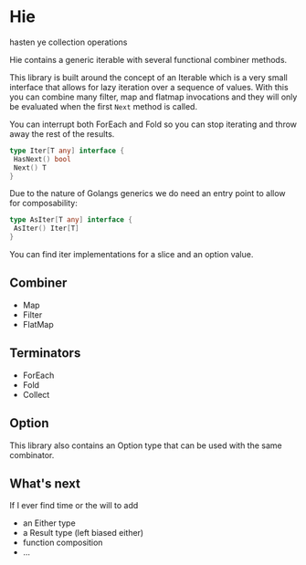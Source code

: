 # Hie

hasten ye collection operations

Hie contains a generic iterable with several functional combiner methods.

This library is built around the concept of an Iterable which is a very small interface that allows for 
lazy iteration over a sequence of values.  With this you can combine many filter, map and flatmap invocations and they will only be evaluated when the first `Next` method is called.

You can interrupt both ForEach and Fold so you can stop iterating and throw away the rest of the results.

```go
type Iter[T any] interface {
 HasNext() bool
 Next() T
}
```

Due to the nature of Golangs generics we do need an entry point to allow for composability:

```go
type AsIter[T any] interface {
 AsIter() Iter[T]
}
```

You can find iter implementations for a slice and an option value.

## Combiner

* Map
* Filter
* FlatMap

## Terminators

* ForEach
* Fold
* Collect

## Option 

This library also contains an Option type that can be used with the same combinator.

## What's next

If I ever find time or the will to add

* an Either type
* a Result type (left biased either)
* function composition
* ...
